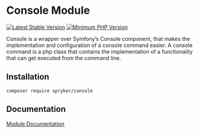 # Console Module
[![Latest Stable Version](https://poser.pugx.org/spryker/console/v/stable.svg)](https://packagist.org/packages/spryker/console)
[![Minimum PHP Version](https://img.shields.io/badge/php-%3E%3D%207.4-8892BF.svg)](https://php.net/)

Console is a wrapper over Symfony’s Console component, that makes the implementation and configuration of a console command easier. A console command is a php class that contains the implementation of a functionality that can get executed from the command line.

## Installation

```
composer require spryker/console
```

## Documentation

[Module Documentation](https://academy.spryker.com/developing_with_spryker/module_guide/infrastructure/console.html)
